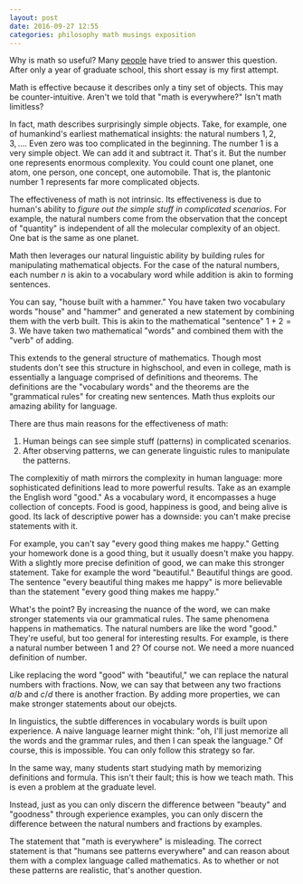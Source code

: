 ```yaml
---
layout: post
date: 2016-09-27 12:55
categories: philosophy math musings exposition
---
```

Why is math so useful? Many [people](https://www.dartmouth.edu/~matc/MathDrama/reading/Wigner.html) have tried to answer this question. After only a year of graduate school, this short essay is my first attempt.

Math is effective because it describes only a tiny set of objects. This may be counter-intuitive. Aren't we told that "math is everywhere?" Isn't math limitless? 

In fact, math describes surprisingly simple objects. Take, for example, one of humankind's earliest mathematical insights: the natural numbers $1, 2, 3, \ldots$. Even zero was too complicated in the beginning. The number $1$ is a very simple object. We can add it and subtract it. That's it. But the number one represents enormous complexity. You could count one planet, one atom, one person, one concept, one automobile. That is, the plantonic number $1$ represents far more complicated objects.

The effectiveness of math is not intrinsic. Its effectiveness is due to human's ability to *figure out the simple stuff in complicated scenarios*. For example, the natural numbers come from the observation that the concept of "quantity" is independent of all the molecular complexity of an object. One bat is the same as one planet. 

Math then leverages our natural linguistic ability by building rules for manipulating mathematical objects. For the case of the natural numbers, each number $n$ is akin to a vocabulary word while addition is akin to forming sentences. 

You can say, "house built with a hammer." You have taken two vocabulary words "house" and "hammer" and generated a new statement by combining them with the verb built. This is akin to the mathematical "sentence" $1 + 2 = 3$. We have taken two mathematical "words" and combined them with the "verb" of adding.

This extends to the general structure of mathematics. Though most students don't see this structure in highschool, and even in college, math is essentially a language comprised of definitions and theorems. The definitions are the "vocabulary words" and the theorems are the "grammatical rules" for creating new sentences. Math thus exploits our amazing ability for language.

There are thus main reasons for the effectiveness of math:
1. Human beings can see simple stuff (patterns) in complicated scenarios. 
2. After observing patterns, we can generate linguistic rules to manipulate the patterns.

The complexitiy of math mirrors the complexity in human language: more sophisticated definitions lead to more powerful results. Take as an example the English word "good." As a vocabulary word, it encompasses a huge collection of concepts. Food is good, happiness is good, and being alive is good. Its lack of descriptive power has a downside: you can't make precise statements with it.

For example, you can't say "every good thing makes me happy." Getting your homework done is a good thing, but it usually doesn't make you happy. With a slightly more precise definition of good, we can make this stronger statement. Take for example the word "beautiful." Beautiful things are good. The sentence "every beautiful thing makes me happy" is more believable than the statement "every good thing makes me happy."

What's the point? By increasing the nuance of the word, we can make stronger statements via our grammatical rules. The same phenomena happens in mathematics. The natural numbers are like the word "good." They're useful, but too general for interesting results. For example, is there a natural number between $1$ and $2$? Of course not. We need a more nuanced definition of number.

Like replacing the word "good" with "beautiful," we can replace the natural numbers with fractions. Now, we can say that between any two fractions $a/b$ and $c/d$ there is another fraction. By adding more properties, we can make stronger statements about our obejcts.

In linguistics, the subtle differences in vocabulary words is built upon experience. A naive language learner might think: "oh, I'll just memorize all the words and the grammar rules, and then I can speak the language." Of course, this is impossible. You can only follow this strategy so far.

In the same way, many students start studying math by memorizing definitions and formula. This isn't their fault; this is how we teach math. This is even a problem at the graduate level.

Instead, just as you can only discern the difference between "beauty" and "goodness" through experience examples, you can only discern the difference between the natural numbers and fractions by examples.

The statement that "math is everywhere" is misleading. The correct statement is that "humans see patterns everywhere" and can reason about them with a complex language called mathematics. As to whether or not these patterns are realistic, that's another question.

